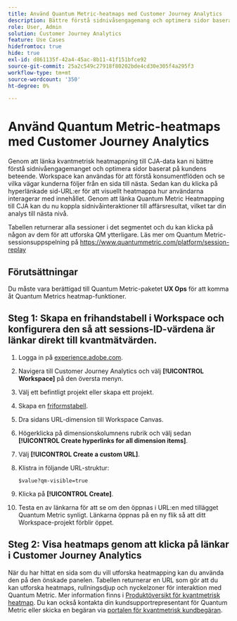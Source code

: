 ```yaml
---
title: Använd Quantum Metric-heatmaps med Customer Journey Analytics
description: Bättre förstå sidnivåsengagemang och optimera sidor baserat på konsumentbeteenden med hjälp av kvantmetriska heatmappdata.
role: User, Admin
solution: Customer Journey Analytics
feature: Use Cases
hidefromtoc: true
hide: true
exl-id: d861135f-42a4-45ac-8b11-41f151bfce92
source-git-commit: 25a2c549c27918f80202bde4cd30e305f4a295f3
workflow-type: tm+mt
source-wordcount: '350'
ht-degree: 0%

---
```


# Använd Quantum Metric-heatmaps med Customer Journey Analytics

Genom att länka kvantmetrisk heatmappning till CJA-data kan ni bättre förstå sidnivåengagemanget och optimera sidor baserat på kundens beteende. Workspace kan användas för att förstå konsumentflöden och se vilka vägar kunderna följer från en sida till nästa. Sedan kan du klicka på hyperlänkade sid-URL:er för att visuellt heatmappa hur användarna interagerar med innehållet. Genom att länka Quantum Metric Heatmapping till CJA kan du nu koppla sidnivåinteraktioner till affärsresultat, vilket tar din analys till nästa nivå.

Tabellen returnerar alla sessioner i det segmentet och du kan klicka på någon av dem för att utforska QM ytterligare.  Läs mer om Quantum Metric-sessionsuppspelning på https://www.quantummetric.com/platform/session-replay

## Förutsättningar

Du måste vara berättigad till Quantum Metric-paketet **UX Ops** för att komma åt Quantum Metrics heatmap-funktioner.

## Steg 1: Skapa en frihandstabell i Workspace och konfigurera den så att sessions-ID-värdena är länkar direkt till kvantmätvärden.

1. Logga in på [experience.adobe.com](https://experience.adobe.com).
1. Navigera till Customer Journey Analytics och välj **[!UICONTROL Workspace]** på den översta menyn.
1. Välj ett befintligt projekt eller skapa ett projekt.
1. Skapa en [friformstabell](/help/analysis-workspace/visualizations/freeform-table/freeform-table.md).
1. Dra sidans URL-dimension till Workspace Canvas.
1. Högerklicka på dimensionskolumnens rubrik och välj sedan **[!UICONTROL Create hyperlinks for all dimension items]**.
1. Välj **[!UICONTROL Create a custom URL]**.
1. Klistra in följande URL-struktur:

   ```
   $value?qm-visible=true
   ```

1. Klicka på **[!UICONTROL Create]**.
1. Testa en av länkarna för att se om den öppnas i URL:en med tillägget Quantum Metric synligt. Länkarna öppnas på en ny flik så att ditt Workspace-projekt förblir öppet.

## Steg 2: Visa heatmaps genom att klicka på länkar i Customer Journey Analytics

När du har hittat en sida som du vill utforska heatmapping kan du använda den på den önskade panelen. Tabellen returnerar en URL som gör att du kan utforska heatmaps, rullningsdjup och nyckelzoner för interaktion med Quantum Metric. Mer information finns i [Produktöversikt för kvantmetrisk heatmap](https://www.quantummetric.com/platform/interaction-heatmaps). Du kan också kontakta din kundsupportrepresentant för Quantum Metric eller skicka en begäran via [portalen för kvantmetrisk kundbegäran](https://community.quantummetric.com/s/public-support-page).

